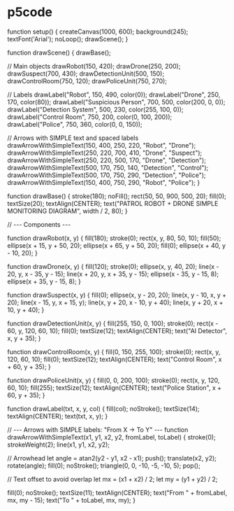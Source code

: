 # p5code


function setup() {
  createCanvas(1000, 600);
  background(245);
  textFont('Arial');
  noLoop();
  drawScene();
}

function drawScene() {
  drawBase();

  // Main objects
  drawRobot(150, 420);
  drawDrone(250, 200);
  drawSuspect(700, 430);
  drawDetectionUnit(500, 150);
  drawControlRoom(750, 120);
  drawPoliceUnit(750, 270);

  // Labels
  drawLabel("Robot", 150, 490, color(0));
  drawLabel("Drone", 250, 170, color(80));
  drawLabel("Suspicious Person", 700, 500, color(200, 0, 0));
  drawLabel("Detection System", 500, 230, color(255, 100, 0));
  drawLabel("Control Room", 750, 200, color(0, 100, 200));
  drawLabel("Police", 750, 360, color(0, 0, 150));

  // Arrows with SIMPLE text and spaced labels
  drawArrowWithSimpleText(150, 400, 250, 220, "Robot", "Drone");
  drawArrowWithSimpleText(250, 220, 700, 410, "Drone", "Suspect");
  drawArrowWithSimpleText(250, 220, 500, 170, "Drone", "Detection");
  drawArrowWithSimpleText(500, 170, 750, 140, "Detection", "Control");
  drawArrowWithSimpleText(500, 170, 750, 290, "Detection", "Police");
  drawArrowWithSimpleText(150, 400, 750, 290, "Robot", "Police");
}

function drawBase() {
  stroke(180);
  noFill();
  rect(50, 50, 900, 500, 20);
  fill(0);
  textSize(20);
  textAlign(CENTER);
  text("PATROL ROBOT + DRONE SIMPLE MONITORING DIAGRAM", width / 2, 80);
}

// --- Components ---

function drawRobot(x, y) {
  fill(180);
  stroke(0);
  rect(x, y, 80, 50, 10);
  fill(50);
  ellipse(x + 15, y + 50, 20);
  ellipse(x + 65, y + 50, 20);
  fill(0);
  ellipse(x + 40, y - 10, 20);
}

function drawDrone(x, y) {
  fill(120);
  stroke(0);
  ellipse(x, y, 40, 20);
  line(x - 20, y, x - 35, y - 15);
  line(x + 20, y, x + 35, y - 15);
  ellipse(x - 35, y - 15, 8);
  ellipse(x + 35, y - 15, 8);
}

function drawSuspect(x, y) {
  fill(0);
  ellipse(x, y - 20, 20);
  line(x, y - 10, x, y + 20);
  line(x - 15, y, x + 15, y);
  line(x, y + 20, x - 10, y + 40);
  line(x, y + 20, x + 10, y + 40);
}

function drawDetectionUnit(x, y) {
  fill(255, 150, 0, 100);
  stroke(0);
  rect(x - 60, y, 120, 60, 10);
  fill(0);
  textSize(12);
  textAlign(CENTER);
  text("AI Detector", x, y + 35);
}

function drawControlRoom(x, y) {
  fill(0, 150, 255, 100);
  stroke(0);
  rect(x, y, 120, 60, 10);
  fill(0);
  textSize(12);
  textAlign(CENTER);
  text("Control Room", x + 60, y + 35);
}

function drawPoliceUnit(x, y) {
  fill(0, 0, 200, 100);
  stroke(0);
  rect(x, y, 120, 60, 10);
  fill(255);
  textSize(12);
  textAlign(CENTER);
  text("Police Station", x + 60, y + 35);
}

function drawLabel(txt, x, y, col) {
  fill(col);
  noStroke();
  textSize(14);
  textAlign(CENTER);
  text(txt, x, y);
}

// --- Arrows with SIMPLE labels: "From X → To Y" ---
function drawArrowWithSimpleText(x1, y1, x2, y2, fromLabel, toLabel) {
  stroke(0);
  strokeWeight(2);
  line(x1, y1, x2, y2);

  // Arrowhead
  let angle = atan2(y2 - y1, x2 - x1);
  push();
  translate(x2, y2);
  rotate(angle);
  fill(0);
  noStroke();
  triangle(0, 0, -10, -5, -10, 5);
  pop();

  // Text offset to avoid overlap
  let mx = (x1 + x2) / 2;
  let my = (y1 + y2) / 2;

  fill(0);
  noStroke();
  textSize(11);
  textAlign(CENTER);
  text("From " + fromLabel, mx, my - 15);
  text("To " + toLabel, mx, my);
}
